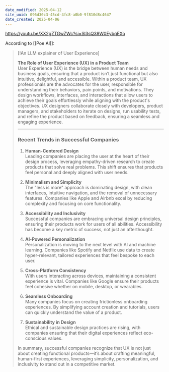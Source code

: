 ```yaml
---
date_modified: 2025-04-12
site_uuid: 096d30c3-45cd-4fc8-a0b0-9f810d8c4647
date_created: 2025-04-06
---
```


https://youtu.be/XX2gZTGwZWc?si=Sl3sQ38W0EybqEXo

According to [[Poe AI]]:

> [!An LLM explainer of User Experience]
> 
> **The Role of User Experience (UX) in a Product Team**  
> User Experience (UX) is the bridge between human needs and business goals, ensuring that a product isn’t just functional but also intuitive, delightful, and accessible. Within a product team, UX professionals are the advocates for the user, responsible for understanding their behaviors, pain points, and motivations. They design workflows, interfaces, and interactions that allow users to achieve their goals effortlessly while aligning with the product's objectives. UX designers collaborate closely with developers, product managers, and stakeholders to iterate on designs, run usability tests, and refine the product based on feedback, ensuring a seamless and engaging experience.
> 
> ---
> 
> ### **Recent Trends in Successful Companies**
> 
> 1. **Human-Centered Design**  
>     Leading companies are placing the user at the heart of their design process, leveraging empathy-driven research to create products that solve real problems. This shift ensures that products feel personal and deeply aligned with user needs.
>     
> 2. **Minimalism and Simplicity**  
>     The "less is more" approach is dominating design, with clean interfaces, intuitive navigation, and the removal of unnecessary features. Companies like Apple and Airbnb excel by reducing complexity and focusing on core functionality.
>     
> 3. **Accessibility and Inclusivity**  
>     Successful companies are embracing universal design principles, ensuring their products work for users of all abilities. Accessibility has become a key metric of success, not just an afterthought.
>     
> 4. **AI-Powered Personalization**  
>     Personalization is moving to the next level with AI and machine learning. Companies like Spotify and Netflix use data to create hyper-relevant, tailored experiences that feel bespoke to each user.
>     
> 5. **Cross-Platform Consistency**  
>     With users interacting across devices, maintaining a consistent experience is vital. Companies like Google ensure their products feel cohesive whether on mobile, desktop, or wearables.
>     
> 6. **Seamless Onboarding**  
>     Many companies focus on creating frictionless onboarding experiences. By simplifying account creation and tutorials, users can quickly understand the value of a product.
>     
> 7. **Sustainability in Design**  
>     Ethical and sustainable design practices are rising, with companies ensuring that their digital experiences reflect eco-conscious values.
>     
> 
> In summary, successful companies recognize that UX is not just about creating functional products—it’s about crafting meaningful, human-first experiences, leveraging simplicity, personalization, and inclusivity to stand out in a competitive market.